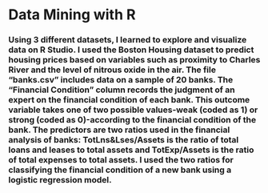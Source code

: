 # Data Mining with R
### Using 3 different datasets, I learned to explore and visualize data on R Studio. I used the Boston Housing dataset to predict housing prices based on variables such as proximity to Charles River and the level of nitrous oxide in the air. The file “banks.csv” includes data on a sample of 20 banks. The “Financial Condition” column records the judgment of an expert on the financial condition of each bank. This outcome variable takes one of two possible values-weak (coded as 1) or strong (coded as 0)-according to the financial condition of the bank. The predictors are two ratios used in the financial analysis of banks: TotLns&Lses/Assets is the ratio of total loans and leases to total assets and TotExp/Assets is the ratio of total expenses to total assets. I used the two ratios for classifying the financial condition of a new bank using a logistic regression model.

 
